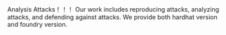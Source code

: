Analysis Attacks！！！
Our work includes reproducing attacks, analyzing attacks, and defending against attacks.
We provide both hardhat version and foundry version.

